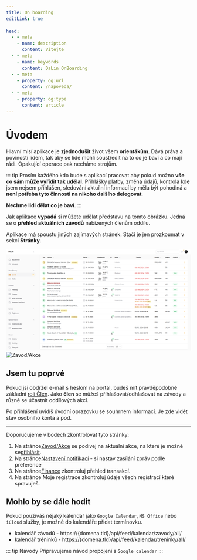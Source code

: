 ```yaml
---
title: On boarding
editLink: true

head:
  - - meta
    - name: description
      content: Vítejte
  - - meta
    - name: keywords
      content: DaLin OnBoarding
  - - meta
    - property: og:url
      content: /napoveda/
  - - meta
    - property: og:type
      content: article
---
```


# Úvodem

Hlavní misí aplikace je **zjednodušit** život všem **orientákům**. Dává práva a povinosti lidem, tak aby se lidé mohli soustředit
na to co je baví a co mají rádi. Opakující operace pak necháme strojům.

::: tip
Prosím každého kdo bude s aplikací pracovat aby pokud možno **vše co sám může vyřídit tak udělal**. Přihlášky platby, změna údajů,
kontrola kde jsem nejsem přihlášen, sledování aktuílní informací by měla být pohodlná a **není potřeba tyto činnosti na nikoho dalšího delegovat**.

**Nechme lidi dělat co je baví**.
:::

Jak aplikace **vypadá** si můžete udělat představu na tomto obrázku. Jedná se o **přehled aktuálních závodů** nabízených členům oddílu.

Aplikace má spoustu jiných zajímavých stránek. Stačí je jen prozkoumat v sekci **Stránky**.

![Zavod/Akce](img/prehled-zavodu-akci.png)
<img src="/napoveda/img/prehled-zavodu-akci.png" alt="Zavod/Akce" class="pure-image">

<FeatureCards />


## Jsem tu poprvé

Pokud jsi obdržel e-mail s heslom na portál, budeš mít pravděpodobně základni [roli Člen](role-v-aplikaci). Jako **člen** se můžeš příhlašovat/odhlašovat na závody
a různě se účastnit oddílových akcí.

Po přihlášení uvidíš úvodní oprazovku se souhrnem informací. Je zde vidět stav osobního konta a pod.

---

Doporučujeme v bodech zkontrolovat tyto stránky:

1. Na stránce[Závod/Akce](stranka-zavody-akce.md) se podívej na aktuální akce, na které je možné se[přihlásit](jak-se-prihlasit-na-oris-zavod).
2. Na stránce[Nastavení notifikací](stranka-nastaveni-notifikaci.md) - si nastav zasílání zpráv podle preference
3. Na stránce[Finance](stranka-finance.md) zkontroluj přehled transakcí.
4. Na stránce Moje registrace zkontroluj údaje všech registrací které spravuješ.

## Mohlo by se dále hodit

Pokud používáš nějaký kalendář jako `Google Calendar`, `MS Office` nebo `iCloud` služby, je možné do kalendáře přidat termínovku.

- kalendář závodů - https://{domena.tld}/api/feed/kalendar/zavody/all/
- kalendář tréninků - https://{domena.tld}/api/feed/kalendar/treninky/all/

::: tip Návody
Připravujeme návod propojení s `Google calendar`
:::

